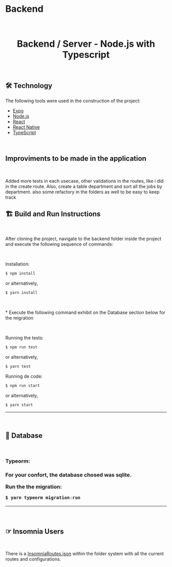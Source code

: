 # Backend

<br/>

<h1 align="center"><strong>Backend / Server - Node.js with Typescript</strong></h1>
<br/>

## 🛠 Technology

The following tools were used in the construction of the project:

- [Expo](https://expo.io/)
- [Node.js](https://nodejs.org/en/)
- [React](https://pt-br.reactjs.org/)
- [React Native](https://reactnative.dev/)
- [TypeScript](https://www.typescriptlang.org/)

<br>
<h2><strong>Improviments to be made in the application</strong></h2>
<br>
<p> Added more tests in each usecase, other validations in the routes, like i did in the create route. Also, create a table department and sort all the jobs by department. also some refactory in the folders as well to be easy to keep track</p>

<h2>🏗 <strong>Build and Run Instructions</strong></h2>
<br>

<p>
After cloning the project, navigate to the backend folder inside the project
and execute the following sequence of commands:
<p>

<br>

<p>Installation:</p>

```javascript
$ npm install
```

<p>or alternatively,</p>

```javascript
$ yarn install
```

<br>

<p>* Execute the following command exhibit on the Database section below for the migration </p>

<br>

<p>Running the tests:</p>

```javascript
$ npm run test
```

<p>or alternatively,</p>

```javascript
$ yarn test
```

<p>Running de code:</p>

```javascript
$ npm run start
```

<p>or alternatively,</p>

```javascript
$ yarn start
```

<hr>
<br>

<h2>💾 <strong>Database</strong></h2>
<br>
<h3>Typeorm: <h3>

For your confort, the database chosed was sqlite.

<p>Run the the migration:</p>

```javascript
$ yarn typeorm migration:run
```

<hr>
<br>

<h2>☞ <strong>Insomnia Users</strong></h2>

<br/>

<p>There is a <a href="./InsomniaRoutes.JSON">InsomniaRoutes.json</a> within the folder system with all the current routes and configurations.</p>
